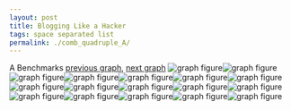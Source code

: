 ```yaml
---
layout: post
title: Blogging Like a Hacker
tags: space separated list
permalink: ./comb_quadruple_A/
---
```


A Benchmarks
[previous graph](./comb_triple_JSOND/), [next graph](./comb_quadruple_AVL/)
<img src="./images/quadruple/A/A-AVL_box.png" alt="graph figure"><img src="./images/quadruple/A/A-A_box.png" alt="graph figure"><img src="./images/quadruple/A/A-CYPHERD_box.png" alt="graph figure"><img src="./images/quadruple/A/A-EGG_box.png" alt="graph figure"><img src="./images/quadruple/A/A-FACE_box.png" alt="graph figure"><img src="./images/quadruple/A/A-FLOYD_box.png" alt="graph figure"><img src="./images/quadruple/A/A-F_box.png" alt="graph figure"><img src="./images/quadruple/A/A-H_box.png" alt="graph figure"><img src="./images/quadruple/A/A-JSOND_box.png" alt="graph figure"><img src="./images/quadruple/A/A-K_box.png" alt="graph figure"><img src="./images/quadruple/A/A-O_box.png" alt="graph figure"><img src="./images/quadruple/A/A-PDFD_box.png" alt="graph figure"><img src="./images/quadruple/A/A-RB_box.png" alt="graph figure"><img src="./images/quadruple/A/A-ROD_box.png" alt="graph figure"><img src="./images/quadruple/A/A-SMATRIX_box.png" alt="graph figure"><img src="./images/quadruple/A/A-SORTD_box.png" alt="graph figure"><img src="./images/quadruple/A/A-ZB_box.png" alt="graph figure">